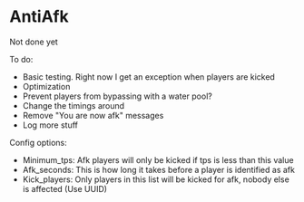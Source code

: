 # AntiAfk

Not done yet

To do:
  - Basic testing. Right now I get an exception when players are kicked
  - Optimization
  - Prevent players from bypassing with a water pool?
  - Change the timings around
  - Remove "You are now afk" messages
  - Log more stuff
  
Config options:
  - Minimum_tps: Afk players will only be kicked if tps is less than this value
  - Afk_seconds: This is how long it takes before a player is identified as afk
  - Kick_players: Only players in this list will be kicked for afk, nobody else is affected (Use UUID)
